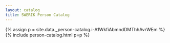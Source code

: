 ```yaml
---
layout: catalog
title: SWERIK Person Catalog
---
```

{% assign p = site.data._person-catalog.i-A1WkfiAbmndDMThhAvrWEm %}
{% include person-catalog.html p=p %}

